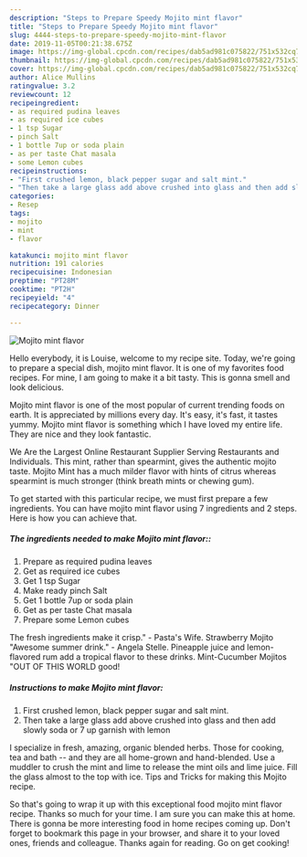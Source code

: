 ```yaml
---
description: "Steps to Prepare Speedy Mojito mint flavor"
title: "Steps to Prepare Speedy Mojito mint flavor"
slug: 4444-steps-to-prepare-speedy-mojito-mint-flavor
date: 2019-11-05T00:21:38.675Z
image: https://img-global.cpcdn.com/recipes/dab5ad981c075822/751x532cq70/mojito-mint-flavor-recipe-main-photo.jpg
thumbnail: https://img-global.cpcdn.com/recipes/dab5ad981c075822/751x532cq70/mojito-mint-flavor-recipe-main-photo.jpg
cover: https://img-global.cpcdn.com/recipes/dab5ad981c075822/751x532cq70/mojito-mint-flavor-recipe-main-photo.jpg
author: Alice Mullins
ratingvalue: 3.2
reviewcount: 12
recipeingredient:
- as required pudina leaves
- as required ice cubes
- 1 tsp Sugar
- pinch Salt
- 1 bottle 7up or soda plain
- as per taste Chat masala
- some Lemon cubes
recipeinstructions:
- "First crushed lemon, black pepper sugar and salt mint."
- "Then take a large glass add above crushed into glass and then add slowly soda or 7 up garnish with lemon"
categories:
- Resep
tags:
- mojito
- mint
- flavor

katakunci: mojito mint flavor
nutrition: 191 calories
recipecuisine: Indonesian
preptime: "PT28M"
cooktime: "PT2H"
recipeyield: "4"
recipecategory: Dinner

---
```



![Mojito mint flavor](https://img-global.cpcdn.com/recipes/dab5ad981c075822/751x532cq70/mojito-mint-flavor-recipe-main-photo.jpg)

Hello everybody, it is Louise, welcome to my recipe site. Today, we're going to prepare a special dish, mojito mint flavor. It is one of my favorites food recipes. For mine, I am going to make it a bit tasty. This is gonna smell and look delicious.

Mojito mint flavor is one of the most popular of current trending foods on earth. It is appreciated by millions every day. It's easy, it's fast, it tastes yummy. Mojito mint flavor is something which I have loved my entire life. They are nice and they look fantastic.

We Are the Largest Online Restaurant Supplier Serving Restaurants and Individuals. This mint, rather than spearmint, gives the authentic mojito taste. Mojito Mint has a much milder flavor with hints of citrus whereas spearmint is much stronger (think breath mints or chewing gum).


To get started with this particular recipe, we must first prepare a few ingredients. You can have mojito mint flavor using 7 ingredients and 2 steps. Here is how you can achieve that.

##### The ingredients needed to make Mojito mint flavor::

1. Prepare as required pudina leaves
1. Get as required ice cubes
1. Get 1 tsp Sugar
1. Make ready pinch Salt
1. Get 1 bottle 7up or soda plain
1. Get as per taste Chat masala
1. Prepare some Lemon cubes


The fresh ingredients make it crisp.&#34; - Pasta&#39;s Wife. Strawberry Mojito &#34;Awesome summer drink.&#34; - Angela Stelle. Pineapple juice and lemon-flavored rum add a tropical flavor to these drinks. Mint-Cucumber Mojitos &#34;OUT OF THIS WORLD good! 

##### Instructions to make Mojito mint flavor:

1. First crushed lemon, black pepper sugar and salt mint.
1. Then take a large glass add above crushed into glass and then add slowly soda or 7 up garnish with lemon


I specialize in fresh, amazing, organic blended herbs. Those for cooking, tea and bath -- and they are all home-grown and hand-blended. Use a muddler to crush the mint and lime to release the mint oils and lime juice. Fill the glass almost to the top with ice. Tips and Tricks for making this Mojito recipe. 

So that's going to wrap it up with this exceptional food mojito mint flavor recipe. Thanks so much for your time. I am sure you can make this at home. There is gonna be more interesting food in home recipes coming up. Don't forget to bookmark this page in your browser, and share it to your loved ones, friends and colleague. Thanks again for reading. Go on get cooking!
